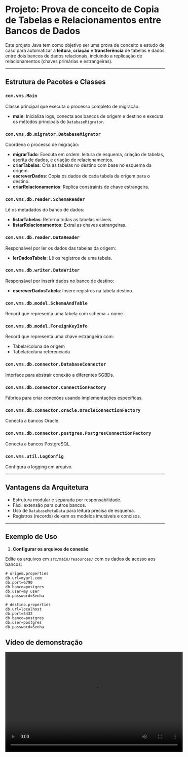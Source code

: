 # Projeto: Prova de conceito de Copia de Tabelas e Relacionamentos entre Bancos de Dados

Este projeto Java tem como objetivo ser uma prova de conceito e estudo de caso para automatizar a **leitura**, **criação** e **transferência** de tabelas e dados entre dois bancos de dados relacionais, incluindo a replicação de relacionamentos (chaves primárias e estrangeiras).

---

## Estrutura de Pacotes e Classes

### `com.vms.Main`
Classe principal que executa o processo completo de migração.

- **main**: Inicializa logs, conecta aos bancos de origem e destino e executa os métodos principais do `DatabaseMigrator`.

### `com.vms.db.migrator.DatabaseMigrator`
Coordena o processo de migração:

- **migrarTudo**: Executa em ordem: leitura de esquema, criação de tabelas, escrita de dados, e criação de relacionamentos.
- **criarTabelas**: Cria as tabelas no destino com base no esquema da origem.
- **escreverDados**: Copia os dados de cada tabela da origem para o destino.
- **criarRelacionamentos**: Replica constraints de chave estrangeira.

### `com.vms.db.reader.SchemaReader`
Lê os metadados do banco de dados:

- **listarTabelas**: Retorna todas as tabelas visíveis.
- **listarRelacionamentos**: Extrai as chaves estrangeiras.

### `com.vms.db.reader.DataReader`
Responsável por ler os dados das tabelas da origem:

- **lerDadosTabela**: Lê os registros de uma tabela.

### `com.vms.db.writer.DataWriter`
Responsável por inserir dados no banco de destino:

- **escreverDadosTabela**: Insere registros na tabela destino.

### `com.vms.db.model.SchemaAndTable`
Record que representa uma tabela com schema + nome.

### `com.vms.db.model.ForeignKeyInfo`
Record que representa uma chave estrangeira com:
- Tabela/coluna de origem
- Tabela/coluna referenciada

### `com.vms.db.connector.DatabaseConnector`
Interface para abstrair conexão a diferentes SGBDs.

### `com.vms.db.connector.ConnectionFactory`
Fábrica para criar conexões usando implementações específicas.

### `com.vms.db.connector.oracle.OracleConnectionFactory`
Conecta a bancos Oracle.

### `com.vms.db.connector.postgres.PostgresConnectionFactory`
Conecta a bancos PostgreSQL.

### `com.vms.util.LogConfig`
Configura o logging em arquivo.

---

## Vantagens da Arquitetura
- Estrutura modular e separada por responsabilidade.
- Fácil extensão para outros bancos.
- Uso de `DatabaseMetaData` para leitura precisa de esquema.
- Registros (records) deixam os modelos imutáveis e concisos.

---

## Exemplo de Uso

1. **Configurar os arquivos de conexão**

Edite os arquivos em  `src/main/resources/` com os dados de acesso aos bancos:

```properties
# origem.properties
db.url=myurl.com
db.port=6790
db.banco=postgres
db.user=my user
db.password=Senha
```

```properties
# destino.properties
db.url=localhost
db.port=5432
db.banco=postgres
db.user=postgres
db.password=Senha
```

## Vídeo de demonstração

<video width="560" height="315" controls>
  <source src="video.mov" type="video/mp4">
</video>
